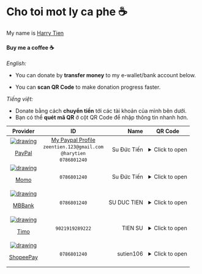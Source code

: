 # Cho toi mot ly ca phe ☕

My name is [Harry Tien](https://github.com/harrytien107)

####  Buy me a coffee ☕

*English:* 
- You can donate by **transfer money** to my e-wallet/bank account below.

- You can **scan QR Code** to make donation progress faster.

*Tiếng việt:* 

- Donate bằng cách **chuyển tiền** tới các tài khoản của mình bên dưới.
- Bạn có thể **quét mã QR** ở cột QR Code để nhập thông tin nhanh hơn.

| Provider | ID | Name | QR Code |
|:-----:|:------------:|---:|:---------:|
| <a style="display:block" href="https://www.paypal.com/"><img src="https://icon2.cleanpng.com/20180406/cpw/kisspng-paypal-computer-icons-logo-paypal-5ac737e8df0e72.9482777915230054169137.jpg" alt="drawing" width="50"/> <p>PayPal</p></a> | [My Paypal Profile](https://paypal.me/harytien) <br/>`zeentien.123@gmail.com`<br/>`@harytien`<br/>`0786801240` | Su Đức Tiến | <details><summary>Click to open</summary><img src="./assets/qrcode/paypal.png" width="300" /><br/>[View my Paypal profile](https://paypal.me/harytien)</details> |
| <a style="display:block" href="https://momo.vn/"><img src="https://cdn.mservice.com.vn/app/icon/kits/01.MoMo%20Copy.png" alt="drawing" width="50"/> <p>Momo</p></a> | `0786801240` | Su Đức Tiến | <details><summary>Click to open</summary><img src="./assets/qrcode/momo.jpg" width="300" /></details> |
| <a href="https://www.mbbank.com.vn/"><img src="https://www.mbbank.com.vn/images/logo.png" alt="drawing" width="50"/><p>MBBank</p></a> | `0786801240` | SU DUC TIEN | <details><summary>Click to open</summary><img src="./assets/qrcode/mbbank.jpg" width="300" /></details> |
| <a href="https://timo.vn/"><img src="https://external-content.duckduckgo.com/ip3/timo.vn.ico" alt="drawing" width="50"/><p>Timo</p></a> | `9021919289222` | TIEN SU | <details><summary>Click to open</summary><img src="./assets/qrcode/timo.jpg" width="300" /></details> |
| <a href="https://shopeepay.vn/"><img src="https://shopeepay.vn/static/media/shopeePayLogoMobile2022.7eb43e83e531d1991c28032cf3b1cf86.svg" alt="drawing" width="50"/><p>ShopeePay</p></a> | `0786801240` | sutien106 | <details><summary>Click to open</summary><img src="./assets/qrcode/shopeepay.jpg" width="300" /></details> |
